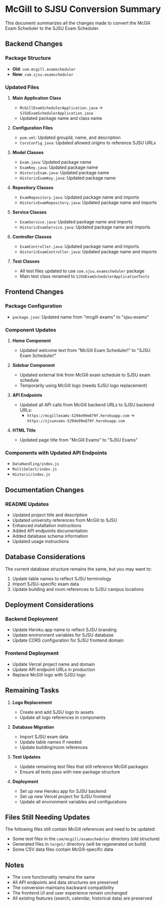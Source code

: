 # McGill to SJSU Conversion Summary

This document summarizes all the changes made to convert the McGill Exam Scheduler to the SJSU Exam Scheduler.

## Backend Changes

### Package Structure

- **Old**: `com.mcgill.examscheduler`
- **New**: `com.sjsu.examscheduler`

### Updated Files

1. **Main Application Class**

   - `McGillExamSchedulerApplication.java` → `SJSUExamSchedulerApplication.java`
   - Updated package name and class name

2. **Configuration Files**

   - `pom.xml`: Updated groupId, name, and description
   - `CorsConfig.java`: Updated allowed origins to reference SJSU URLs

3. **Model Classes**

   - `Exam.java`: Updated package name
   - `ExamKey.java`: Updated package name
   - `HistoricExam.java`: Updated package name
   - `HistoricExamKey.java`: Updated package name

4. **Repository Classes**

   - `ExamRepository.java`: Updated package name and imports
   - `HistoricExamRepository.java`: Updated package name and imports

5. **Service Classes**

   - `ExamService.java`: Updated package name and imports
   - `HistoricExamService.java`: Updated package name and imports

6. **Controller Classes**

   - `ExamController.java`: Updated package name and imports
   - `HistoricExamController.java`: Updated package name and imports

7. **Test Classes**
   - All test files updated to use `com.sjsu.examscheduler` package
   - Main test class renamed to `SJSUExamSchedulerApplicationTests`

## Frontend Changes

### Package Configuration

- `package.json`: Updated name from "mcgill-exams" to "sjsu-exams"

### Component Updates

1. **Home Component**

   - Updated welcome text from "McGill Exam Scheduler!" to "SJSU Exam Scheduler!"

2. **Sidebar Component**

   - Updated external link from McGill exam schedule to SJSU exam schedule
   - Temporarily using McGill logo (needs SJSU logo replacement)

3. **API Endpoints**

   - Updated all API calls from McGill backend URLs to SJSU backend URLs:
     - `https://mcgillexams-5294e99e879f.herokuapp.com` → `https://sjsuexams-5294e99e879f.herokuapp.com`

4. **HTML Title**
   - Updated page title from "McGill Exams" to "SJSU Exams"

### Components with Updated API Endpoints

- `DataHandling/index.js`
- `MultiSelect/index.js`
- `Historic/index.js`

## Documentation Changes

### README Updates

- Updated project title and description
- Updated university references from McGill to SJSU
- Enhanced installation instructions
- Added API endpoints documentation
- Added database schema information
- Updated usage instructions

## Database Considerations

The current database structure remains the same, but you may want to:

1. Update table names to reflect SJSU terminology
2. Import SJSU-specific exam data
3. Update building and room references to SJSU campus locations

## Deployment Considerations

### Backend Deployment

- Update Heroku app name to reflect SJSU branding
- Update environment variables for SJSU database
- Update CORS configuration for SJSU frontend domain

### Frontend Deployment

- Update Vercel project name and domain
- Update API endpoint URLs in production
- Replace McGill logo with SJSU logo

## Remaining Tasks

1. **Logo Replacement**

   - Create and add SJSU logo to assets
   - Update all logo references in components

2. **Database Migration**

   - Import SJSU exam data
   - Update table names if needed
   - Update building/room references

3. **Test Updates**

   - Update remaining test files that still reference McGill packages
   - Ensure all tests pass with new package structure

4. **Deployment**
   - Set up new Heroku app for SJSU backend
   - Set up new Vercel project for SJSU frontend
   - Update all environment variables and configurations

## Files Still Needing Updates

The following files still contain McGill references and need to be updated:

- Some test files in the `com/mcgill/examscheduler` directory (old structure)
- Generated files in `target/` directory (will be regenerated on build)
- Some CSV data files contain McGill-specific data

## Notes

- The core functionality remains the same
- All API endpoints and data structures are preserved
- The conversion maintains backward compatibility
- The frontend UI and user experience remain unchanged
- All existing features (search, calendar, historical data) are preserved
